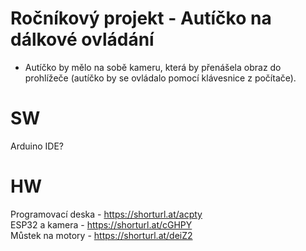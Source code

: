 # Ročníkový projekt - Autíčko na dálkové ovládání
- Autíčko by mělo na sobě kameru, která by přenášela obraz do prohlížeče (autíčko by se ovládalo pomocí klávesnice z počítače).

# SW
Arduino IDE?


# HW
Programovací deska - https://shorturl.at/acpty  
ESP32 a kamera - https://shorturl.at/cGHPY  
Můstek na motory - https://shorturl.at/deiZ2  
